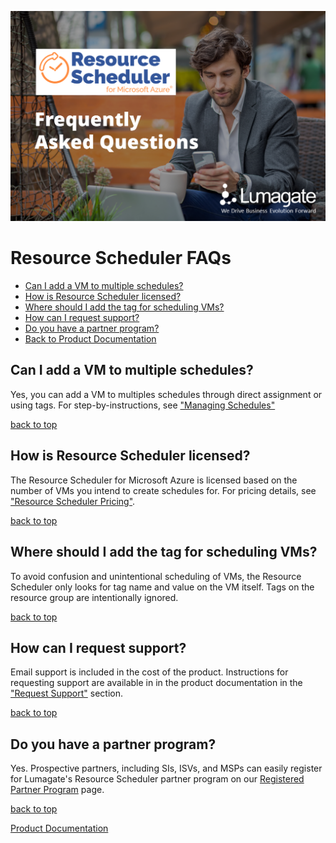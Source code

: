![FAQ Home](images/FAQs.png)

# Resource Scheduler FAQs

- [Can I add a VM to multiple schedules?](#can-i-add-a-vm-to-multiple-schedules)
- [How is Resource Scheduler licensed?](#how-is-resource-scheduler-licensed)
- [Where should I add the tag for scheduling VMs?](#where-should-I-add-the-tag-for-scheduling-vms)
- [How can I request support?](#how-can-i-request-support)
- [Do you have a partner program?](#do-you-have-a-partner-program)
- [Back to Product Documentation](https://lumagateinc.github.io/Resource-Scheduler/)

## Can I add a VM to multiple schedules?<!-- omit in toc -->

Yes, you can add a VM to multiples schedules through direct assignment or using tags. For step-by-instructions, see ["Managing Schedules"](https://github.com/lumagateinc/scheduler/#managing-schedules)

[back to top](#resource-scheduler-faqs)

## How is Resource Scheduler licensed?<!-- omit in toc -->

The Resource Scheduler for Microsoft Azure is licensed based on the number of VMs you intend to create schedules for. For pricing details, see ["Resource Scheduler Pricing"](https://lumagate.us/azure/pricing).

[back to top](#resource-scheduler-faqs)

## Where should I add the tag for scheduling VMs?<!-- omit in toc -->

To avoid confusion and unintentional scheduling of VMs, the Resource Scheduler only looks for tag name and value on the VM itself. Tags on the resource group are intentionally ignored.

[back to top](#resource-scheduler-faqs)

## How can I request support?<!-- omit in toc -->

Email support is included in the cost of the product. Instructions for requesting support are available in in the product documentation in the ["Request Support"](https://lumagateinc.github.io/Resource-Scheduler/#request-support) section.

[back to top](#resource-scheduler-faqs)

## Do you have a partner program?<!-- omit in toc -->

Yes. Prospective partners, including SIs, ISVs, and MSPs can easily register for Lumagate's Resource Scheduler partner program on our [Registered Partner Program](/Partners.md) page.

[back to top](#resource-scheduler-faqs)

[Product Documentation](https://lumagateinc.github.io/Resource-Scheduler/)

